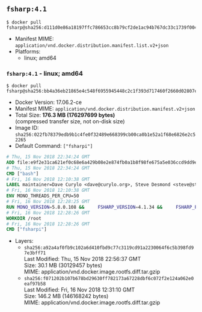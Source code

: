 ## `fsharp:4.1`

```console
$ docker pull fsharp@sha256:d111d0e86a18197ffc786653cc8b79cf2de1ac94b767dc33c1739f0041fb53c6
```

-	Manifest MIME: `application/vnd.docker.distribution.manifest.list.v2+json`
-	Platforms:
	-	linux; amd64

### `fsharp:4.1` - linux; amd64

```console
$ docker pull fsharp@sha256:bb4a36eb21865e4c548f6955945448c2c1f393d717460f2660d02807e3e7ab41
```

-	Docker Version: 17.06.2-ce
-	Manifest MIME: `application/vnd.docker.distribution.manifest.v2+json`
-	Total Size: **176.3 MB (176297699 bytes)**  
	(compressed transfer size, not on-disk size)
-	Image ID: `sha256:022fb78379edb9b1c4fe0f32489e668399cb00ca0b1e52a1f68e6826e2c52265`
-	Default Command: `["fsharpi"]`

```dockerfile
# Thu, 15 Nov 2018 22:34:24 GMT
ADD file:e9f2e31ca621ef0c68e6a429b08e2e874fb0a1b8f98fe675a5e036ccd9dd9e40 in / 
# Thu, 15 Nov 2018 22:34:24 GMT
CMD ["bash"]
# Fri, 16 Nov 2018 12:10:38 GMT
LABEL maintainer=Dave Curylo <dave@curylo.org>, Steve Desmond <steve@stevedesmond.ca>
# Fri, 16 Nov 2018 12:10:38 GMT
ENV MONO_THREADS_PER_CPU=50
# Fri, 16 Nov 2018 12:28:25 GMT
RUN MONO_VERSION=5.8.0.108 &&     FSHARP_VERSION=4.1.34 &&     FSHARP_PREFIX=/usr &&     FSHARP_GACDIR=/usr/lib/mono/gac &&     FSHARP_BASENAME=fsharp-$FSHARP_VERSION &&     FSHARP_ARCHIVE=$FSHARP_VERSION.tar.gz &&     FSHARP_ARCHIVE_URL=https://github.com/fsharp/fsharp/archive/$FSHARP_VERSION.tar.gz &&     apt-key adv --keyserver hkp://p80.pool.sks-keyservers.net:80 --recv-keys 3FA7E0328081BFF6A14DA29AA6A19B38D3D831EF &&     echo "deb http://download.mono-project.com/repo/debian jessie/snapshots/$MONO_VERSION main" > /etc/apt/sources.list.d/mono-official.list &&     apt-get update -y &&     apt-get --no-install-recommends install -y autoconf libtool pkg-config make automake nuget mono-devel msbuild ca-certificates-mono &&     rm -rf /var/lib/apt/lists/* &&     mkdir -p /tmp/src &&     cd /tmp/src &&     printf "namespace a { class b { public static void Main(string[] args) { new System.Net.WebClient().DownloadFile(\"%s\", \"%s\");}}}" $FSHARP_ARCHIVE_URL $FSHARP_ARCHIVE > download-fsharp.cs &&     mcs download-fsharp.cs && mono download-fsharp.exe && rm download-fsharp.exe download-fsharp.cs &&     tar xf $FSHARP_ARCHIVE &&     cd $FSHARP_BASENAME &&     ./autogen.sh --prefix=$FSHARP_PREFIX --with-gacdir=$FSHARP_GACDIR &&     make &&     make install &&     cd ~ &&     rm -rf /tmp/src /tmp/NuGetScratch ~/.nuget ~/.config ~/.local &&     apt-get purge -y autoconf libtool make automake &&     apt-get clean
# Fri, 16 Nov 2018 12:28:26 GMT
WORKDIR /root
# Fri, 16 Nov 2018 12:28:26 GMT
CMD ["fsharpi"]
```

-	Layers:
	-	`sha256:a92a4af0fb9c102a6d410fbd9c77c3119cd91a2230064f6c5b398fd97e3bff71`  
		Last Modified: Thu, 15 Nov 2018 22:56:37 GMT  
		Size: 30.1 MB (30129457 bytes)  
		MIME: application/vnd.docker.image.rootfs.diff.tar.gzip
	-	`sha256:f071202b107b678bd29630ff782173a67228dbf6c072f2e124a062e0eaf97b58`  
		Last Modified: Fri, 16 Nov 2018 12:31:10 GMT  
		Size: 146.2 MB (146168242 bytes)  
		MIME: application/vnd.docker.image.rootfs.diff.tar.gzip
